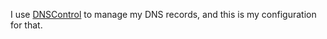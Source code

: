 I use [DNSControl](https://stackexchange.github.io/dnscontrol/) to manage my DNS records,
and this is my configuration for that.
